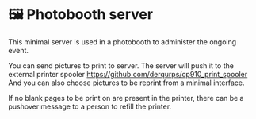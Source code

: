 # 🖼 Photobooth server

This minimal server is used in a photobooth to administer the ongoing event.

You can send pictures to print to server.
The server will push it to the external printer spooler https://github.com/derqurps/cp910_print_spooler
And you can also choose pictures to be reprint from a minimal interface.

If no blank pages to be print on are present in the printer, there can be a pushover message to a person to refill the printer.
